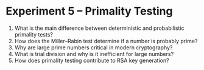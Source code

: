 #  Experiment 5 – Primality Testing

1. What is the main difference between deterministic and probabilistic primality tests?  
2. How does the Miller–Rabin test determine if a number is probably prime?  
3. Why are large prime numbers critical in modern cryptography?  
4. What is trial division and why is it inefficient for large numbers?  
5. How does primality testing contribute to RSA key generation?
